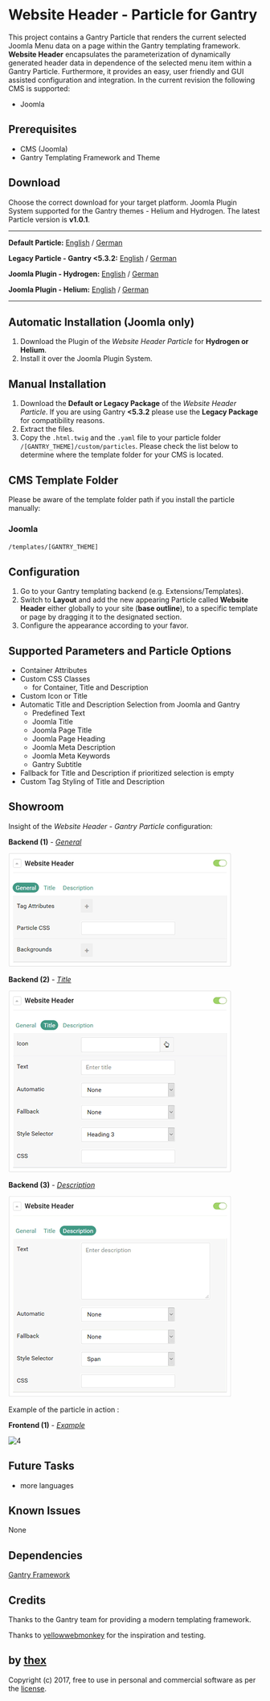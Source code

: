 # Website Header - Particle for Gantry
This project contains a Gantry Particle that renders the current selected Joomla Menu data on a page within the Gantry templating framework. **Website Header** encapsulates the parameterization of dynamically generated header data in dependence of the selected menu item within a Gantry Particle. Furthermore, it provides an easy, user friendly and GUI assisted configuration and integration. In the current revision the following CMS is supported:
* Joomla

## Prerequisites
* CMS (Joomla)
* Gantry Templating Framework and Theme

## Download
Choose the correct download for your target platform. Joomla Plugin System supported for the Gantry themes - Helium and Hydrogen. The latest Particle version is **v1.0.1**.

___
**Default Particle:**
[English](https://github.com/thexmanxyz/Website-Header-Gantry/releases/download/v1.0.1/wsh.particle.only.EN.v1.0.1.zip) / [German](https://github.com/thexmanxyz/Website-Header-Gantry/releases/download/v1.0.1/wsh.particle.only.DE.v1.0.1.zip)

**Legacy Particle - Gantry <5.3.2:**
[English](https://github.com/thexmanxyz/Website-Header-Gantry/releases/download/v1.0.1/wsh.particle.only.legacy.EN.v1.0.1.zip) / [German](https://github.com/thexmanxyz/Website-Header-Gantry/releases/download/v1.0.1/wsh.particle.only.legacy.DE.v1.0.1.zip)

**Joomla Plugin - Hydrogen:**
[English](https://github.com/thexmanxyz/Website-Header-Gantry/releases/download/v1.0.1/wsh.j3.hydrogen.EN.v1.0.1.zip) / [German](https://github.com/thexmanxyz/Website-Header-Gantry/releases/download/v1.0.1/wsh.j3.hydrogen.DE.v1.0.1.zip)

**Joomla Plugin - Helium:**
[English](https://github.com/thexmanxyz/Website-Header-Gantry/releases/download/v1.0.1/wsh.j3.helium.EN.v1.0.1.zip) / [German](https://github.com/thexmanxyz/Website-Header-Gantry/releases/download/v1.0.1/wsh.j3.helium.DE.v1.0.1.zip)
___

## Automatic Installation (Joomla only)
1. Download the Plugin of the *Website Header Particle* for **Hydrogen or Helium**.
2. Install it over the Joomla Plugin System.

## Manual Installation
1. Download the **Default or Legacy Package** of the *Website Header Particle*. If you are using Gantry **<5.3.2** please use the **Legacy Package** for compatibility reasons.
2. Extract the files.
3. Copy the `.html.twig` and the `.yaml` file to your particle folder `/[GANTRY_THEME]/custom/particles`. Please check the list below to determine where the template folder for your CMS is located.

## CMS Template Folder
Please be aware of the template folder path if you install the particle manually:

### Joomla
`/templates/[GANTRY_THEME]`

## Configuration
1. Go to your Gantry templating backend (e.g. Extensions/Templates).
2. Switch to **Layout** and add the new appearing Particle called **Website Header** either globally to your site (**base outline**), to a specific template or page by dragging it to the designated section.
3. Configure the appearance according to your favor.
 
## Supported Parameters and Particle Options
* Container Attributes
* Custom CSS Classes
  * for Container, Title and Description
* Custom Icon or Title
* Automatic Title and Description Selection from Joomla and Gantry
  * Predefined Text
  * Joomla Title
  * Joomla Page Title
  * Joomla Page Heading
  * Joomla Meta Description
  * Joomla Meta Keywords
  * Gantry Subtitle
* Fallback for Title and Description if prioritized selection is empty
* Custom Tag Styling of Title and Description

## Showroom
Insight of the *Website Header - Gantry Particle* configuration:

**Backend (1)** - *[General](/screenshots/backend_general.png)*

![1](/screenshots/backend_general.png)

**Backend (2)** - *[Title](/screenshots/backend_title.png)*

![2](/screenshots/backend_title.png)

**Backend (3)** - *[Description](/screenshots/backend_description.png)*

![3](/screenshots/backend_description.png)

Example of the particle in action :

**Frontend (1)** - *[Example](/screenshots/frontend_1.png)*

![4](/screenshots/frontend_1.png)

## Future Tasks
* more languages

## Known Issues
None

## Dependencies

[Gantry Framework](http://gantry.org/)

## Credits
Thanks to the Gantry team for providing a modern templating framework.

Thanks to [yellowwebmonkey](https://github.com/yellowwebmonkey) for the inspiration and testing.

## by [thex](https://github.com/thexmanxyz)
Copyright (c) 2017, free to use in personal and commercial software as per the [license](/LICENSE.md).
